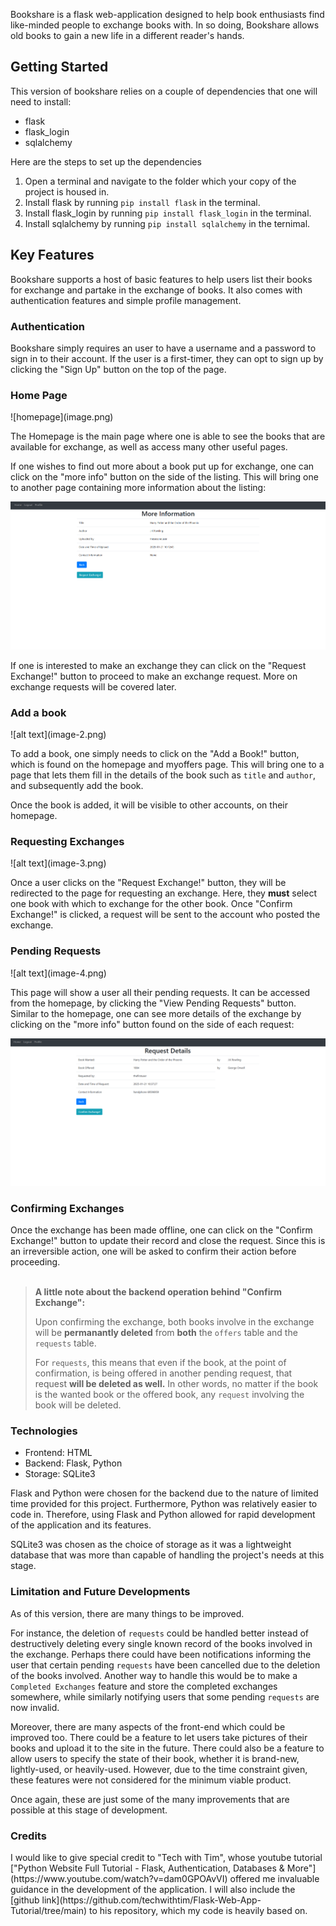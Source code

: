 <p> Bookshare is a flask web-application designed to help book enthusiasts find like-minded people to exchange books with. In so doing, Bookshare allows old books to gain a new life in a different reader's hands.</p>

<h2>Getting Started</h2>
This version of bookshare relies on a couple of dependencies that one will need to install:

- flask 
- flask_login
- sqlalchemy

Here are the steps to set up the dependencies
1. Open a terminal and navigate to the folder which your copy of the project is housed in.
2. Install flask by running `pip install flask` in the terminal.
3. Install flask_login by running `pip install flask_login` in the terminal.
4. Install sqlalchemy by running `pip install sqlalchemy` in the ternimal.

<h2>Key Features</h2>
Bookshare supports a host of basic features to help users list their books for exchange and partake in the exchange of books. It also comes with authentication features and simple profile management.

<h3>Authentication</h3>
Bookshare simply requires an user to have a username and a password to sign in to their account. If the user is a first-timer, they can opt to sign up by clicking the "Sign Up" button on the top of the page.

<h3>Home Page</h3>
![homepage](image.png)

The Homepage is the main page where one is able to see the books that are available for exchange, as well as access many other useful pages. 

If one wishes to find out more about a book put up for exchange, one can click on the "more info" button on the side of the listing. This will bring one to another page containing more information about the listing:

![moreinformation](image-1.png)

If one is interested to make an exchange they can click on the "Request Exchange!" button to proceed to make an exchange request. More on exchange requests will be covered later.

<h3>Add a book</h3>
![alt text](image-2.png)

To add a book, one simply needs to click on the "Add a Book!" button, which is found on the homepage and myoffers page. This will bring one to a page that lets them fill in the details of the book such as `title` and `author`, and subsequently add the book.

Once the book is added, it will be visible to other accounts, on their homepage.

<h3>Requesting Exchanges</h3>
![alt text](image-3.png)

Once a user clicks on the "Request Exchange!" button, they will be redirected to the page for requesting an exchange. Here, they **must** select one book with which to exchange for the other book. Once "Confirm Exchange!" is clicked, a request will be sent to the account who posted the exchange.


<h3>Pending Requests</h3>
![alt text](image-4.png)

This page will show a user all their pending requests. It can be accessed from the homepage, by clicking the "View Pending Requests" button. Similar to the homepage, one can see more details of the exchange by clicking on the "more info" button found on the side of each request:

![alt text](image-5.png)

<h3>Confirming Exchanges</h3>
Once the exchange has been  made offline, one can click on the "Confirm Exchange!" button to update their record and close the request. Since this is an irreversible action, one will be asked to confirm their action before proceeding.
<br><br>

> **A little note about the backend operation behind "Confirm Exchange":** <br>
>
> Upon confirming the exchange, both books involve in the exchange will be **permanantly deleted** from **both** the `offers` table and the `requests` table. 
>
>For `requests`, this means that even if the book, at the point of confirmation, is being offered in another pending request, that request **will be deleted as well.** In other words, no matter if the book is the wanted book or the offered book, any `request` involving the book will be deleted.

<h3>Technologies</h3>

- Frontend: HTML
- Backend: Flask, Python
- Storage: SQLite3

Flask and Python were chosen for the backend due to the nature of limited time provided for this project. Furthermore, Python was relatively easier to code in. Therefore, using Flask and Python allowed for rapid development of the application and its features.

SQLite3 was chosen as the choice of storage as it was a lightweight database that was more than capable of handling the project's needs at this stage.

<h3>Limitation and Future Developments</h3>
As of this version, there are many things to be improved.

For instance, the deletion of `requests` could be handled better instead of destructively deleting every single known record of the books involved in the exchange. Perhaps there could have been notifications informing the user that certain pending `requests` have been cancelled due to the deletion of the books involved. Another way to handle this would be to make a `Completed Exchanges` feature and store the completed exchanges somewhere, while similarly notifying users that some pending `requests` are now invalid.

Moreover, there are many aspects of the front-end which could be improved too. There could be a feature to let users take pictures of their books and upload it to the site in the future. There could also be a feature to allow users to specify the state of their book, whether it is brand-new, lightly-used, or heavily-used. However, due to the time constraint given, these features were not considered for the minimum viable product.

Once again, these are just some of the many improvements that are possible at this stage of development.

<h3>Credits</h3>
I would like to give special credit to "Tech with Tim", whose youtube tutorial ["Python Website Full Tutorial - Flask, Authentication, Databases & More"](https://www.youtube.com/watch?v=dam0GPOAvVI) offered me invaluable guidance in the development of the application. I will also include the [github link](https://github.com/techwithtim/Flask-Web-App-Tutorial/tree/main) to his repository, which my code is heavily based on.

